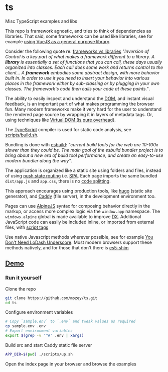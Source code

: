 # ts

Misc TypeScript examples and libs 

This repo is framework agnostic, and tries to think of dependencies as libraries. That said, some frameworks can be used like libraries, see for example [using VueJS as a general purpose library](https://blog.logrocket.com/use-vue-js-general-purpose-javascript-library).

Consider the following quote re. [frameworks vs libraries](https://martinfowler.com/bliki/InversionOfControl.html) *"Inversion of Control is a key part of what makes a framework different to a library. A **library** is essentially a set of functions that you can call, these days usually organized into classes. Each call does some work and returns control to the client... A **framework** embodies some abstract design, with more behavior built in. In order to use it you need to insert your behavior into various places in the framework either by sub-classing or by plugging in your own classes. The framework's code then calls your code at these points."*.

The ability to easily inspect and understand the [DOM](https://www.w3schools.com/whatis/whatis_htmldom.asp), and instant visual feedback, is an important part of what makes programming the browser fun. Many modern frameworks make it very hard for the user to understand the rendered page source by wrapping it in layers of metadata tags. Or, using techniques like [Virtual DOM (is pure overhead)](https://svelte.dev/blog/virtual-dom-is-pure-overhead).

The [TypeScript](https://www.typescriptlang.org/) compiler is used for static code analysis, see [scripts/build.sh](https://github.com/mozey/ts/blob/main/scripts/build.sh).

Bundling is done with [esbuild](https://esbuild.github.io/): *"current build tools for the web are 10-100x slower than they could be. The main goal of the esbuild bundler project is to bring about a new era of build tool performance, and create an easy-to-use modern bundler along the way"*.

The application is organized like a static site using folders and files, instead of using [push state routing](https://developer.mozilla.org/en-US/docs/Web/API/History/pushState) i.e. [SPA](https://en.wikipedia.org/wiki/Single-page_application). Each page imports the same bundled `dist/app.js` and `app.css`, there is no [code splitting](https://developer.mozilla.org/en-US/docs/Glossary/Code_splitting). 

This approach encourages using production tools, like [hugo](https://gohugo.io/) (static site generator), and [Caddy](https://caddyserver.com/) (file server), in the development environment too.

Pages can use [AlpineJS](https://alpinejs.dev/) syntax for composing behavior directly in the markup, or access more complex logic via the `window.app` namespace. The `windows.alpine` global is made available to improve [DX](https://en.wikipedia.org/wiki/User_experience#Developer_experience). Additional JavaScript code can easily be included inline, or imported from external files, with [script tags](https://www.w3schools.com/tags/tag_script.asp)

Use native Javascript methods wherever possible, see for example [You Don't Need LoDash Underscore](https://github.com/you-dont-need/You-Dont-Need-Lodash-Underscore). Most modern browsers support these methods natively, and for those that don't there is [es5-shim](https://github.com/es-shims/es5-shim)


## [Demo](https://mozey.co/demo/ts)

### Run it yourself

Clone the repo
```bash
git clone https://github.com/mozey/ts.git
cd ts
```

Configure environment variables
```bash
# Copy `sample.env` to `.env` and tweak values as required
cp sample.env .env
# Export environment variables
export $(grep -v '^#' .env | xargs)
```

Build src and start Caddy static file server
```bash
APP_DIR=$(pwd) ./scripts/up.sh
```

Open the index page in your browser and browse the examples
